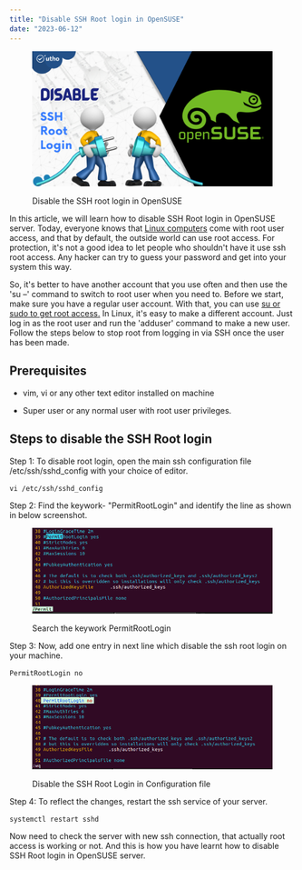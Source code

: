 ```yaml
---
title: "Disable SSH Root login in OpenSUSE"
date: "2023-06-12"
---
```


<figure>

![Disable the SSH root login in OpenSUSE](images/Disable-the-SSH-root-login-in-OpenSUSE.png)

<figcaption>

Disable the SSH root login in OpenSUSE

</figcaption>

</figure>

In this article, we will learn how to disable SSH Root login in OpenSUSE server. Today, everyone knows that [Linux computers](https://www.google.com/url?sa=t&rct=j&q=&esrc=s&source=web&cd=&cad=rja&uact=8&ved=2ahUKEwj_17O3pr3_AhVFSGwGHZpAAZsQFnoECBwQAQ&url=https%3A%2F%2Fwww.linux.org%2F&usg=AOvVaw0OoiTmQ34Do398976duTL0) come with root user access, and that by default, the outside world can use root access. For protection, it's not a good idea to let people who shouldn't have it use ssh root access. Any hacker can try to guess your password and get into your system this way.

So, it's better to have another account that you use often and then use the 'su –' command to switch to root user when you need to. Before we start, make sure you have a regular user account. With that, you can use [su or sudo to get root access.](https://utho.com/docs/tutorial/how-to-add-user-to-sudoers-or-sudo-group-in-centos-7-support-internal/) In Linux, it's easy to make a different account. Just log in as the root user and run the 'adduser' command to make a new user. Follow the steps below to stop root from logging in via SSH once the user has been made.

## Prerequisites

- vim, vi or any other text editor installed on machine

- Super user or any normal user with root user privileges.

## Steps to disable the SSH Root login

Step 1: To disable root login, open the main ssh configuration file /etc/ssh/sshd\_config with your choice of editor.

```
vi /etc/ssh/sshd_config
```
Step 2: Find the keywork- "PermitRootLogin" and identify the line as shown in below screenshot.

<figure>

![Search the keywork PermitRootLogin ](images/image-1082.png)

<figcaption>

Search the keywork PermitRootLogin

</figcaption>

</figure>

Step 3: Now, add one entry in next line which disable the ssh root login on your machine.

```
PermitRootLogin no
```
<figure>

![Disable the SSH Root Login in Configuration file](images/image-1083.png)

<figcaption>

Disable the SSH Root Login in Configuration file

</figcaption>

</figure>

Step 4: To reflect the changes, restart the ssh service of your server.

```
systemctl restart sshd
```
Now need to check the server with new ssh connection, that actually root access is working or not. And this is how you have learnt how to disable SSH Root login in OpenSUSE server.
